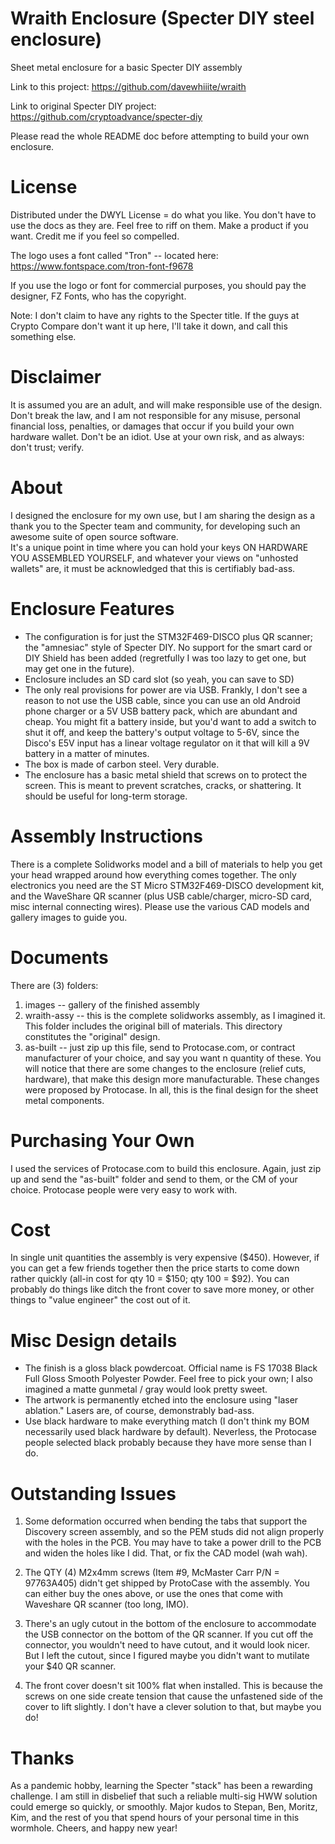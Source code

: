 # Wraith Enclosure (Specter DIY steel enclosure)
Sheet metal enclosure for a basic Specter DIY assembly
 
Link to this project:
https://github.com/davewhiiite/wraith

Link to original Specter DIY project:
https://github.com/cryptoadvance/specter-diy

Please read the whole README doc before attempting to build
your own enclosure.

# License
Distributed under the DWYL License = do what you like.
You don't have to use the docs as they are. Feel free to riff
on them. Make a product if you want. Credit me if you feel
so compelled. 

The logo uses a font called "Tron" -- located here:
https://www.fontspace.com/tron-font-f9678

If you use the logo or font for commercial purposes, 
you should pay the designer, FZ Fonts, who has the copyright.

Note: I don't claim to have any rights to the Specter title. If 
the guys at Crypto Compare don't want it up here, I'll take it
down, and call this something else.

# Disclaimer
It is assumed you are an adult, and will make responsible use
of the design. Don't break the law, and I am not responsible for any
misuse, personal financial loss, penalties, or damages that occur 
if you build your own hardware wallet. Don't be an idiot.
Use at your own risk, and as always: don't trust; verify.

# About
I designed the enclosure for my own use, but I am sharing
the design as a thank you to the Specter team and community, 
for developing such an awesome suite of open source software.  
It's a unique point in time where you can hold your keys ON HARDWARE 
YOU ASSEMBLED YOURSELF, and whatever your views on "unhosted 
wallets" are, it must be acknowledged that this is certifiably bad-ass.

# Enclosure Features
- The configuration is for just the STM32F469-DISCO plus QR scanner;
the "amnesiac" style of Specter DIY. No support for the smart card
or DIY Shield has been added (regretfully I was too lazy to get one, 
but may get one in the future).
- Enclosure includes an SD card slot (so yeah, you can save to SD)
- The only real provisions for power are via USB. Frankly,
I don't see a reason to not use the USB cable, since you can use an old
Android phone charger or a 5V USB battery pack, which are abundant
and cheap. You might fit a battery inside, but you'd want to add a switch to shut it off, 
and keep the battery's output voltage to 5-6V, since the Disco's E5V input
has a linear voltage regulator on it that will kill a 9V battery in a matter of minutes. 
- The box is made of carbon steel. Very durable.
- The enclosure has a basic metal shield that screws on to protect
the screen. This is meant to prevent scratches, cracks, or shattering.
It should be useful for long-term storage.

# Assembly Instructions
There is a complete Solidworks model and a bill of materials 
to help you get your head wrapped around how everything comes together.
The only electronics you need are the ST Micro STM32F469-DISCO
development kit, and the WaveShare QR scanner (plus USB cable/charger, micro-SD card,
misc internal connecting wires). Please use the various CAD models and gallery
images to guide you. 

# Documents 
There are (3) folders:
1. images -- gallery of the finished assembly
2. wraith-assy -- this is the complete solidworks assembly, as I imagined it.
This folder includes the original bill of materials. This directory constitutes
the "original" design.
3. as-built -- just zip up this file, send to Protocase.com, or contract
manufacturer of your choice, and say you want n quantity of these. You will notice
that there are some changes to the enclosure (relief cuts, hardware), that make
this design more manufacturable. These changes were proposed by Protocase.
In all, this is the final design for the sheet metal components.

# Purchasing Your Own
I used the services of Protocase.com to build this enclosure. Again, just zip up and
send the "as-built" folder and send to them, or the CM of your choice. Protocase
people were very easy to work with.

# Cost
In single unit quantities the assembly is very expensive ($450).
However, if you can get a few friends together then the price starts
to come down rather quickly (all-in cost for qty 10 = $150; qty 100 = $92).
You can probably do things like ditch the front cover to save more money,
or other things to "value engineer" the cost out of it.

# Misc Design details
- The finish is a gloss black powdercoat. Official name is FS 17038 Black
Full Gloss Smooth Polyester Powder. Feel free to pick your own; I also imagined 
a matte gunmetal / gray would look pretty sweet. 
- The artwork is permanently etched into the enclosure using "laser ablation." 
Lasers are, of course, demonstrably bad-ass. 
- Use black hardware to make everything match (I don't think my BOM necessarily used
 black hardware by default). Neverless, the Protocase people selected black 
 probably because they have more sense than I do.

# Outstanding Issues
1. Some deformation occurred when bending the tabs that support the
Discovery screen assembly, and so the PEM studs did not align properly
with the holes in the PCB. You may have to take a power drill to the PCB and
widen the holes like I did. That, or fix the CAD model (wah wah).

2. The QTY (4) M2x4mm screws (Item #9, McMaster Carr P/N = 97763A405) didn't get shipped
by ProtoCase with the assembly. You can either buy the ones above, or use the ones that come with 
Waveshare QR scanner (too long, IMO).

3. There's an ugly cutout in the bottom of the enclosure to accommodate the USB
connector on the bottom of the QR scanner. If you cut off the connector, you wouldn't
need to have cutout, and it would look nicer. But I left the cutout, since I 
figured maybe you didn't want to mutilate your $40 QR scanner.

4. The front cover doesn't sit 100% flat when installed. This is because the screws on one side
create tension that cause the unfastened side of the cover to lift slightly. I don't have 
a clever solution to that, but maybe you do!

# Thanks
As a pandemic hobby, learning the Specter "stack" has been a rewarding challenge. I am still
in disbelief that such a reliable multi-sig HWW solution could emerge so quickly, or smoothly. Major 
kudos to Stepan, Ben, Moritz, Kim, and the rest of you that spend hours of your personal 
time in this wormhole. Cheers, and happy new year!


